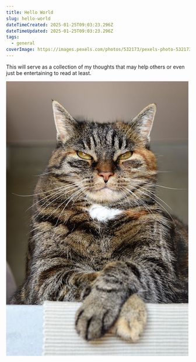 ```yaml
---
title: Hello World
slug: hello-world
dateTimeCreated: 2025-01-25T09:03:23.296Z
dateTimeUpdated: 2025-01-25T09:03:23.296Z
tags:
  - general
coverImage: https://images.pexels.com/photos/532173/pexels-photo-532173.jpeg?auto=compress&cs=tinysrgb&w=1260&h=750&dpr=1
---
```

This will serve as a collection of my thoughts that may help others or even just be entertaining to read at least. 

![cat](https://raw.githubusercontent.com/Zuiluj/personal-site-content/refs/heads/main/Blogs/assets/Pasted%20image%2020250125185401.png)